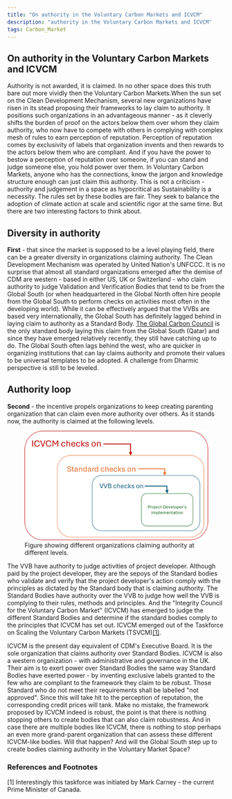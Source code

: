 ```yaml
---
title: "On authority in the Voluntary Carbon Markets and ICVCM"
description: "authority in the Voluntary Carbon Markets and ICVCM"
tags: Carbon_Market 
---
```


## On authority in the Voluntary Carbon Markets and ICVCM

Authority is not awarded, it is claimed. In no other space does this truth bare out more vividly then the Voluntary Carbon Markets.When the sun set on the Clean Development Mechanism, several new organizations have risen in its stead proposing their frameworks to lay claim to authority. It positions such organizations in an advantageous manner - as it cleverly shifts the burden of proof on the actors below them over whom they claim authority, who now have to compete with others in complying with complex mesh of rules to earn perception of reputation. Perception of reputation comes by exclusivity of labels that organization invents and then rewards to the actors below them who are compliant. And if you have the power to bestow a perception of reputation over someone, if you can stand and judge someone else, you hold power over them. In Voluntary Carbon Markets, anyone who has the connections, know the jargon and knowledge structure enough can just claim this authority. This is not a criticism - authority and judgement in a space as hypocritical as Sustainability is a necessity. The rules set by these bodies are fair. They seek to balance the adoption of climate action at scale and scientific rigor at the same time. But there are two interesting factors to think about. 

## Diversity in authority
**First** - that since the market is supposed to be a level playing field, there can be a greater diversity in organizations claiming authority. The Clean Development Mechanism was operated by United Nation's UNFCCC. It is no surprise that almost all standard organizations emerged after the demise of CDM are western - based in either US, UK or Switzerland - who claim authority to judge Validation and Verification Bodies that tend to be from the Global South (or when headquartered in the Global North often hire people from the Global South to perform checks on activities most often in the developing world). While it can be effectively argued that the VVBs are based very internationally, the Global South has definitely lagged behind in laying claim to authority as a Standard Body. [The Global Carbon Council](https://globalcarboncouncil.com/) is the only standard body laying this claim from the Global South (Qatar) and since they have emerged relatively recently, they still have catching up to do. The Global South often lags behind the west, who are quicker in organizing institutions that can lay claims authority and promote their values to be universal templates to be adopted. A challenge from Dharmic perspective is still to be leveled.


## Authority loop
**Second** - the incentive propels organizations to keep creating parenting organization that can claim even more authority over others. As it stands now, the authority is claimed at the following levels.
<figure>
<img src="https://github.com/karbonmanthan/karbonmanthan.github.io/blob/54169b3971af5dcc545e625d27d8f34f413d330e/assets/icvcm.png?raw=true" alt="Figure showing different organizations claiming authority at different levels." title="Figure showing different organizations claiming authority at different levels.">
<figcaption> Figure showing different organizations claiming authority at different levels.
</figcaption>
</figure>

The VVB have authority to judge activities of project developer.  Although paid by the project developer, they are the sepoys of the Standard bodies who validate and verify that the project developer's action comply with the principles as dictated by the Standard body that is claiming authority. The Standard Bodies have authority over the VVB to judge how well the VVB is complying to their rules, methods and principles. And the "Integrity Council for the Voluntary Carbon Market" (ICVCM) has emerged to judge the different Standard Bodies and determine if the standard bodies comply to the principles that ICVCM has set out. ICVCM emerged out of the Taskforce on Scaling the Voluntary Carbon Markets (TSVCM)[[1]](#1).

ICVCM is the present day equivalent of CDM's Executive Board. It is the sole organization that claims authority over Standard Bodies. ICVCM is also a western organization - with administrative and governance in the UK. Their aim is to exert power over Standard Bodies the same way Standard Bodies have exerted power - by inventing exclusive labels granted to the few who are compliant to the framework they claim to be robust. Those Standard who do not meet their requirements shall be labelled "not approved". Since this will take hit to the perception of reputation, the corresponding credit prices will tank. Make no mistake, the framework proposed by ICVCM indeed is robust, the point is that there is nothing stopping others to create bodies that can also claim robustness. And in case there are multiple bodies like ICVCM, there is nothing to stop perhaps an even more grand-parent organization that can assess these different ICVCM-like bodies. Will that happen? And will the Global South step up to create bodies claiming authority in the Voluntary Market Space?

### References and Footnotes
<a id="1">[1]</a> Interestingly this taskforce was initiated by Mark Carney - the current Prime Minister of Canada.
